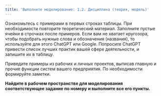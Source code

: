 ```yaml
---
title: 'Выполните моделирование: 1.2. Дисциплина (теория, модель)'
---
```


Ознакомьтесь с примерами в первых строках таблицы. При необходимости
повторите теоретический материал. Заполните пустые ячейки в строчках
после примеров. Если вам не хватает кругозора, чтобы подобрать нужные
слова и обозначения (названия), то используйте для этого ChatGPT или
Google. Попросите ChatGPT привести список лучших практик вашей сфере
деятельности, и запишите их в таблицу.

Приведите примеры из рабочих и личных проектов, выписав главную и прочие
функции систем вашего предприятия. По необходимости формируйте заметки.

**Найдите в рабочем пространстве для моделирования соответствующее
задание по номеру и выполните все его пункты.**

